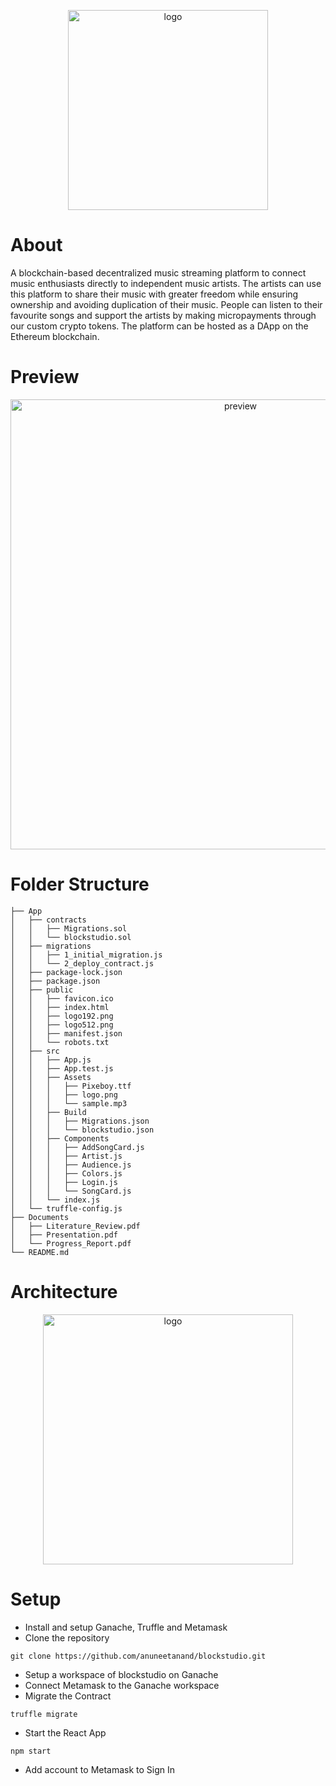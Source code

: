 <p align="center">
  <img width="320" alt="logo" src="https://user-images.githubusercontent.com/42066451/137000289-1b32bf57-c42c-469a-bdc2-cd068cf1ea67.png">
</p>

# About
A blockchain-based decentralized music streaming platform to connect music enthusiasts directly to independent music artists. The artists can use this platform to share their music with greater freedom while ensuring ownership and avoiding duplication of their music. People can listen to their favourite songs and support the artists by making micropayments through our custom crypto tokens. The platform can be hosted as a DApp on the Ethereum blockchain.

# Preview
<div>
<p align="center">
 <img width="720" alt="preview" src="https://user-images.githubusercontent.com/42066451/152672195-75fac9fe-2d35-4ac9-81f8-588ea236a083.png">
<p>
</div>

# Folder Structure
```
├── App
│   ├── contracts
│   │   ├── Migrations.sol
│   │   └── blockstudio.sol
│   ├── migrations
│   │   ├── 1_initial_migration.js
│   │   └── 2_deploy_contract.js
│   ├── package-lock.json
│   ├── package.json
│   ├── public
│   │   ├── favicon.ico
│   │   ├── index.html
│   │   ├── logo192.png
│   │   ├── logo512.png
│   │   ├── manifest.json
│   │   └── robots.txt
│   ├── src
│   │   ├── App.js
│   │   ├── App.test.js
│   │   ├── Assets
│   │   │   ├── Pixeboy.ttf
│   │   │   ├── logo.png
│   │   │   └── sample.mp3
│   │   ├── Build
│   │   │   ├── Migrations.json
│   │   │   └── blockstudio.json
│   │   ├── Components
│   │   │   ├── AddSongCard.js
│   │   │   ├── Artist.js
│   │   │   ├── Audience.js
│   │   │   ├── Colors.js
│   │   │   ├── Login.js
│   │   │   └── SongCard.js
│   │   └── index.js
│   └── truffle-config.js
├── Documents
│   ├── Literature_Review.pdf
│   ├── Presentation.pdf
│   └── Progress_Report.pdf
└── README.md
```
  
# Architecture
<div>
<p align="center">
  <img width="400" alt="logo" src="https://user-images.githubusercontent.com/42066451/137001059-84911c3f-aa63-4f91-a7f8-e61d39c44e53.png">
<p>
</div>

# Setup
- Install and setup Ganache, Truffle and Metamask
- Clone the repository
``` 
git clone https://github.com/anuneetanand/blockstudio.git
```
- Setup a workspace of blockstudio on Ganache
- Connect Metamask to the Ganache workspace
- Migrate the Contract
```
truffle migrate
```
- Start the React App
```
npm start
```
- Add account to Metamask to Sign In
